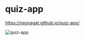 # quiz-app

https://neonagat.github.io/quiz-app/

![quiz-app](https://user-images.githubusercontent.com/73759315/161854309-c74a88cf-50f4-4653-8ae2-886ba7529b04.png)
